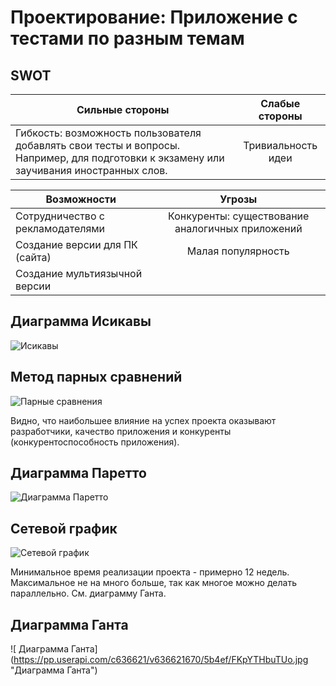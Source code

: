 Проектирование: Приложение с тестами по разным темам
=======================

SWOT
-------
| Сильные стороны  | Слабые стороны|
|---|:-:|
| Гибкость: возможность пользователя добавлять свои тесты и вопросы. Например, для подготовки к экзамену или заучивания иностранных слов.| Тривиальность идеи | 

| Возможности  | Угрозы|
|---|:-:|
| Сотрудничество с рекламодателями| Конкуренты: существование аналогичных приложений| 
|Создание версии для ПК (сайта)| Малая популярность|
|Создание мультиязычной версии||

Диаграмма Исикавы
------
![Исикавы](https://lh4.googleusercontent.com/nDBVXki0VgWQOwY2W8GbYFzIa8G79fzcIfcWw07cUAAq7DCWUr4HmiHr7WO4ArJDkDakwPyOzEYzEJU=w1366-h638-rw "Исикавы") 

Метод парных сравнений
-------------
![Парные сравнения](https://pp.userapi.com/c636621/v636621670/5b484/rgJluwJgclY.jpg "Парные сравнения") 

Видно, что наибольшее влияние на успех проекта оказывают разработчики, качество приложения и конкуренты (конкурентоспособность приложения).

Диаграмма Паретто
------
![Диаграмма Паретто](https://pp.userapi.com/c636621/v636621670/5b4c4/FQER1AVOiDs.jpg "Диаграмма Паретто") 

Сетевой график
--------------------
![Сетевой график](https://pp.userapi.com/c636621/v636621670/5b4e6/0IYzE-d_o0Q.jpg "Сетевой график")

Минимальное время реализации проекта - примерно 12 недель. Максимальное не на много больше, так как многое можно делать параллельно. См. диаграмму Ганта.

 Диаграмма Ганта 
 ----------------
![ Диаграмма Ганта] (https://pp.userapi.com/c636621/v636621670/5b4ef/FKpYTHbuTUo.jpg "Диаграмма Ганта")
